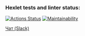 ### Hexlet tests and linter status:

[![Actions Status](https://github.com/Fedinyak/frontend-project-12/workflows/hexlet-check/badge.svg)](https://github.com/Fedinyak/frontend-project-12/actions)
[![Maintainability](https://api.codeclimate.com/v1/badges/737fafe015688bc9636e/maintainability)](https://codeclimate.com/github/Fedinyak/frontend-project-12/maintainability)

[Чат (Slack)](frontend-project-12-production-bd53.up.railway.app)
